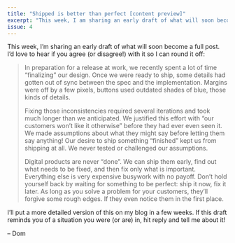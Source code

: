 ```yaml
---
title: "Shipped is better than perfect [content preview]"
excerpt: "This week, I am sharing an early draft of what will soon become a full post."
issue: 4
---
```

This week, I’m sharing an early draft of what will soon become a full post. I’d love to hear if you agree (or disagree!) with it so I can round it off:

> In preparation for a release at work, we recently spent a lot of time “finalizing” our design. Once we were ready to ship, some details had gotten out of sync between the spec and the implementation. Margins were off by a few pixels, buttons used outdated shades of blue, those kinds of details.
>
> Fixing those inconsistencies required several iterations and took much longer than we anticipated. We justified this effort with “our customers won’t like it otherwise” before they had ever even seen it. We made assumptions about what they might say before letting them say anything! Our desire to ship something “finished” kept us from shipping at all. We never tested or challenged our assumptions.
>
> Digital products are never “done”. We can ship them early, find out what needs to be fixed, and then fix only what is important. Everything else is very expensive busywork with no payoff. Don’t hold yourself back by waiting for something to be perfect: ship it now, fix it later. As long as you solve a problem for your customers, they’ll forgive some rough edges. If they even notice them in the first place.

I’ll put a more detailed version of this on my blog in a few weeks. If this draft reminds you of a situation you were (or are) in, hit reply and tell me about it!

– Dom
